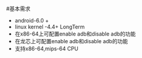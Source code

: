 #基本需求
- android-6.0 + 
- linux kernel -4.4+ LongTerm
- 在x86-64上可配置enable adb和disable adb的功能
- 在龙芯上可配置enable adb和disable adb的功能
- 支持x86-64,mips-64 CPU